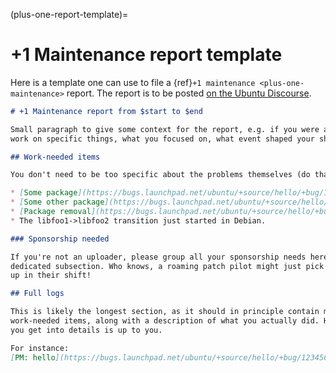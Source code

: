 (plus-one-report-template)=

# +1 Maintenance report template

Here is a template one can use to file a {ref}`+1 maintenance <plus-one-maintenance>` report.
The report is to be posted [on the Ubuntu Discourse](https://discourse.ubuntu.com/c/pre-release-discussion/plusone-maintenance/415).

```md
# +1 Maintenance report from $start to $end

Small paragraph to give some context for the report, e.g. if you were asked to
work on specific things, what you focused on, what event shaped your shift.

## Work-needed items

You don't need to be too specific about the problems themselves (do that, but do mention the kind of work remaining). For instance:

* [Some package](https://bugs.launchpad.net/ubuntu/+source/hello/+bug/1234567): some more investigation needed.
* [Some other package](https://bugs.launchpad.net/ubuntu/+source/hello/+bug/1234567): Tentative fix uploaded, still building.
* [Package removal](https://bugs.launchpad.net/ubuntu/+source/hello/+bug/1234567): Paperwork filled, waiting on AA.
* The libfoo1->libfoo2 transition just started in Debian.

### Sponsorship needed

If you're not an uploader, please group all your sponsorship needs here in a
dedicated subsection. Who knows, a roaming patch pilot might just pick them all
up in their shift!

## Full logs

This is likely the longest section, as it should in principle contain most
work-needed items, along with a description of what you actually did. How much
you get into details is up to you.

For instance:
[PM: hello](https://bugs.launchpad.net/ubuntu/+source/hello/+bug/1234567): src:hello is stuck in -proposed, its new autopkgtests are failing due to the proxy. I uploaded a fix, and also forwarded it to Debian.

```

